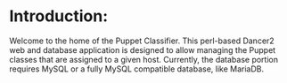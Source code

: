 # Introduction:

Welcome to the home of the Puppet Classifier. This perl-based Dancer2 web and
database application is designed to allow managing the Puppet classes that are
assigned to a given host. Currently, the database portion requires MySQL or a
fully MySQL compatible database, like MariaDB.


